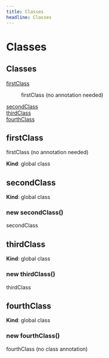 ```yaml
---
title: Classes
headline: Classes
---
```


# Classes

## Classes

<dl>
<dt><a href="#firstClass">firstClass</a></dt>
<dd><p>firstClass (no annotation needed)</p>
</dd>
<dt><a href="#secondClass">secondClass</a></dt>
<dd></dd>
<dt><a href="#thirdClass">thirdClass</a></dt>
<dd></dd>
<dt><a href="#fourthClass">fourthClass</a></dt>
<dd></dd>
</dl>

<a name="firstClass"></a>

## firstClass
firstClass (no annotation needed)

**Kind**: global class  
<a name="secondClass"></a>

## secondClass
**Kind**: global class  
<a name="new_secondClass_new"></a>

### new secondClass()
secondClass

<a name="thirdClass"></a>

## thirdClass
**Kind**: global class  
<a name="new_thirdClass_new"></a>

### new thirdClass()
thirdClass

<a name="fourthClass"></a>

## fourthClass
**Kind**: global class  
<a name="new_fourthClass_new"></a>

### new fourthClass()
fourthClass (no class annotation)

